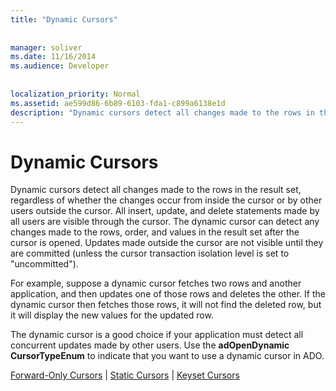 ```yaml
---
title: "Dynamic Cursors"
  
  
manager: soliver
ms.date: 11/16/2014
ms.audience: Developer
 
  
localization_priority: Normal
ms.assetid: ae599d86-6b89-6103-fda1-c899a6138e1d
description: "Dynamic cursors detect all changes made to the rows in the result set, regardless of whether the changes occur from inside the cursor or by other users outside the cursor. All insert, update, and delete statements made by all users are visible through the cursor. The dynamic cursor can detect any changes made to the rows, order, and values in the result set after the cursor is opened. Updates made outside the cursor are not visible until they are committed (unless the cursor transaction isolation level is set touncommitted)."
---
```


# Dynamic Cursors

Dynamic cursors detect all changes made to the rows in the result set, regardless of whether the changes occur from inside the cursor or by other users outside the cursor. All insert, update, and delete statements made by all users are visible through the cursor. The dynamic cursor can detect any changes made to the rows, order, and values in the result set after the cursor is opened. Updates made outside the cursor are not visible until they are committed (unless the cursor transaction isolation level is set to "uncommitted").
  
For example, suppose a dynamic cursor fetches two rows and another application, and then updates one of those rows and deletes the other. If the dynamic cursor then fetches those rows, it will not find the deleted row, but it will display the new values for the updated row.
  
The dynamic cursor is a good choice if your application must detect all concurrent updates made by other users. Use the **adOpenDynamic** **CursorTypeEnum** to indicate that you want to use a dynamic cursor in ADO. 
  
[Forward-Only Cursors](forward-only-cursors.md) | [Static Cursors](static-cursors.md) | [Keyset Cursors](keyset-cursors.md)
  

